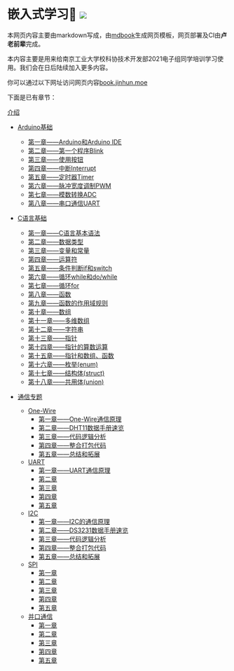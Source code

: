 <h1>
  嵌入式学习👻
  <a href="https://drone.jinhun.moe/MR-Addict/Doc-Share">
    <img src="https://drone.jinhun.moe/api/badges/MR-Addict/Doc-Share/status.svg" />
  </a>
</h1>

本网页内容主要由markdown写成，由[mdbook](https://rust-lang.github.io/mdBook/)生成网页模板，网页部署及CI由**卢老前辈**完成。

本内容主要是用来给南京工业大学校科协技术开发部2021电子组同学培训学习使用。我们会在日后陆续加入更多内容。

你可以通过以下网址访问网页内容[book.jinhun.moe](https://book.jinhun.moe/)

下面是已有章节：

[介绍](./src/README.md)

- [Arduino基础](./src/Arduino基础/README.md)
  - [第一章——Arduino和Arduino IDE](./src/Arduino基础/第一章.md)
  - [第二章——第一个程序Blink](./src/Arduino基础/第二章.md)
  - [第三章——使用按钮](./src/Arduino基础/第三章.md)
  - [第四章——中断Interrupt](./src/Arduino基础/第四章.md)
  - [第五章——定时器Timer](./src/Arduino基础/第五章.md)
  - [第六章——脉冲宽度调制PWM](./src/Arduino基础/第六章.md)
  - [第七章——模数转换ADC](./src/Arduino基础/第七章.md)
  - [第八章——串口通信UART](./src/Arduino基础/第八章.md)

- [C语言基础](./src/C语言基础/README.md)
  - [第一章——C语言基本语法](./src/C语言基础/第一章.md)
  - [第二章——数据类型](./src/C语言基础/第二章.md)
  - [第三章——变量和常量](./src/C语言基础/第三章.md)
  - [第四章——运算符](./src/C语言基础/第四章.md)
  - [第五章——条件判断if和switch](./src/C语言基础/第五章.md)
  - [第六章——循环while和do/while](./src/C语言基础/第六章.md)
  - [第七章——循环for](./src/C语言基础/第七章.md)
  - [第八章——函数](./src/C语言基础/第八章.md)
  - [第九章——函数的作用域规则](./src/C语言基础/第九章.md)
  - [第十章——数组](./src/C语言基础/第十章.md)
  - [第十一章——多维数组](./src/C语言基础/第十一章.md)
  - [第十二章——字符串](./src/C语言基础/第十二章.md)
  - [第十三章——指针](./src/C语言基础/第十三章.md)
  - [第十四章——指针的算数运算](./src/C语言基础/第十四章.md)
  - [第十五章——指针和数组、函数](./src/C语言基础/第十五章.md)
  - [第十六章——枚举(enum)](./src/C语言基础/第十六章.md)
  - [第十七章——结构体(struct)](./src/C语言基础/第十七章.md)
  - [第十八章——共用体(union)](./src/C语言基础/第十八章.md)

- [通信专题](./src/通信专题/README.md)
  - [One-Wire](./src/通信专题/串口通信/One-Wire/README.md)
    - [第一章——One-Wire通信原理](./src/通信专题/串口通信/One-Wire/第一章.md)
    - [第二章——DHT11数据手册速览](./src/通信专题/串口通信/One-Wire/第二章.md)
    - [第三章——代码逻辑分析](./src/通信专题/串口通信/One-Wire/第三章.md)
    - [第四章——整合打包代码](./src/通信专题/串口通信/One-Wire/第四章.md)
    - [第五章——总结和拓展](./src/通信专题/串口通信/One-Wire/第五章.md)
  - [UART](./src/通信专题/串口通信/UART/README.md)
    - [第一章——UART通信原理](./src/通信专题/串口通信/UART/第一章.md)
    - [第二章](./src/通信专题/串口通信/UART/第一章.md)
    - [第三章](./src/通信专题/串口通信/UART/第三章.md)
    - [第四章](./src/通信专题/串口通信/UART/第四章.md)
    - [第五章](./src/通信专题/串口通信/UART/第五章.md)
  - [I2C](./src/通信专题/串口通信/I2C/README.md)
    - [第一章——I2C的通信原理](./通信专题/串口通信/I2C/第一章.md)
    - [第二章——DS3231数据手册速览](./通信专题/串口通信/I2C/第二章.md)
    - [第三章——代码逻辑分析](./通信专题/串口通信/I2C/第三章.md)
    - [第四章——整合打包代码](./通信专题/串口通信/I2C/第四章.md)
    - [第五章——总结和拓展](./通信专题/串口通信/I2C/第五章.md)
  - [SPI](./src/通信专题/串口通信/SPI/README.md)
    - [第一章](./src/通信专题/串口通信/SPI/第一章.md)
    - [第二章](./src/通信专题/串口通信/SPI/第一章.md)
    - [第三章](./src/通信专题/串口通信/SPI/第三章.md)
    - [第四章](./src/通信专题/串口通信/SPI/第四章.md)
    - [第五章](./src/通信专题/串口通信/SPI/第五章.md)
  - [并口通信](./src/通信专题/并口通信/README.md)
    - [第一章](./src/通信专题/并口通信/第一章.md)
    - [第二章](./src/通信专题/并口通信/第一章.md)
    - [第三章](./src/通信专题/并口通信/第三章.md)
    - [第四章](./src/通信专题/并口通信/第四章.md)
    - [第五章](./src/通信专题/并口通信/第五章.md)